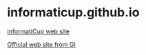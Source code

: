# informaticup.github.io
[informatiCup web site](https://informaticup.github.io/)

[Official web site from GI](https://informaticup.gi.de/)
